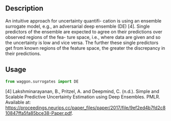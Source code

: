 ## Description

An intuitive approach for uncertainty quantifi- cation is using an ensemble surrogate model, e.g., an adversarial deep ensemble (DE) [4]. Single predictors of the ensemble are expected to agree on their predictions over observed regions of the fea- ture space, i.e., where data are given and so the uncertainty is low and vice versa. The further these single predictors get from known regions of the feature space, the greater the discrepancy in their predictions.

## Usage

```python
from waggon.surrogates import DE
```

[4] Lakshminarayanan, B., Pritzel, A. and Deepmind, C. (n.d.). Simple and Scalable Predictive Uncertainty Estimation using Deep Ensembles. PMLR. Available at: https://proceedings.neurips.cc/paper_files/paper/2017/file/9ef2ed4b7fd2c810847ffa5fa85bce38-Paper.pdf.
‌